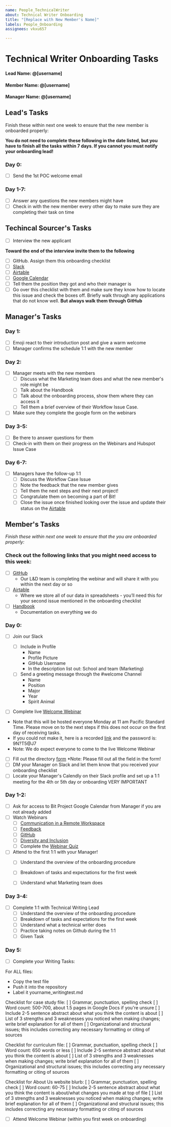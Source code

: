 ```yaml
---
name: People_TechnicalWriter
about: Technical Writer Onboarding
title: "[Replace with New Member's Name]"
labels: People_Onboarding
assignees: vkxu657

---
```


# Technical Writer Onboarding Tasks 

#### Lead Name: @[username]
#### Member Name: @[username]
#### Manager Name: @[username]



## Lead's Tasks

Finish these within next one week to ensure that the new member is onboarded properly:

**You do not need to complete these following in the date listed, but you have to finish all the tasks within 7 days. If you cannot you must notify your onboarding lead!** 

### Day 0:

- [ ] Send the 1st POC welcome email
### Day 1-7: 
- [ ] Answer any questions the new members might have
- [ ] Check in with the new member every other day to make sure they are completing their task on time 

## Techincal Sourcer's Tasks
- [ ] Interview the new applicant


**Toward the end of the interview invite them to the following**
- [ ] GitHub. Assign them this onboarding checklist
- [ ] [Slack](https://join.slack.com/t/bitdarlene/shared_invite/zt-9t88xlbb-DHBCQWOUZfu87P376dEEgQ) 
- [ ] [Airtable](https://airtable.com/invite/l?inviteId=invXpOyNXqokFT7Sq&inviteToken=ebee2d1d51eb059de30fc03f4f55abb50dd3d44f1fda27cac6206b020e4e5da1)
- [ ] [Google Calendar](https://calendar.google.com/calendar?cid=dWNkYXZpcy5lZHVfMGhpZzcwNmdlMWRuZmpsMWVyc3V1YmFyaHNAZ3JvdXAuY2FsZW5kYXIuZ29vZ2xlLmNvbQ)
- [ ] Tell them the position they got and who their manager is
- [ ] Go over this checklist with them and make sure they know how to locate this issue and check the boxes off. Briefly walk through any applications that do not know well. **But always walk them through GitHub**

## Manager's Tasks

### Day 1: 
- [ ] Emoji react to their introduction post and give a warm welcome
- [ ] Manager confirms the schedule 1:1 with the new member 

### Day 2:

- [ ] Manager meets with the new members 
  - [ ] Discuss what the Marketing team does and what the new member's role might be
  - [ ] Talk about the Handbook 
  - [ ] Talk about the onboarding process, show them where they can access it 
  - [ ] Tell them a brief overview of their Workflow Issue Case.  
- [ ] Make sure they complete the google form on the webinars 

### Day 3-5: 

- [ ] Be there to answer questions for them
- [ ] Check-in with them on their progress on the Webinars and Hubspot Issue Case 

### Day 6-7: 

- [ ] Managers have the follow-up 1:1 
  - [ ] Discuss the Workflow Case Issue 
  - [ ] Note the feedback that the new member gives 
  - [ ] Tell them the next steps and their next project!
  - [ ] Congratulate them on becoming a part of Bit!
  - [ ] Close the issue once finished looking over the issue and update their status on the [Airtable](https://airtable.com/tbl3kCGuIhI2J750b/viwpLQBh2oe3nJ7Fb?blocks=hide)

## Member's Tasks

_Finish these within next one week to ensure that the you are onboarded properly:_

### Check out the following links that you might need access to this week:
- [ ] [GitHub](github.com/bitprj/marketing)
  - Our L&D team is completing the webinar and will share it with you within the next day or so
- [ ] [Airtable](airtable.com)
  - Where we store all of our data in spreadsheets - you’ll need this for your second issue mentioned in the onboarding checklist
- [ ] [Handbook](about.bitproject.org)
  - Documentation on everything we do

### Day 0:

- [ ] Join our Slack
  - [ ] Include in Profile
    - Name
    - Profile Picture
    - GitHub Username
    - In the description list out: School and team (Marketing)
  - [ ] Send a greeting message through the #welcome Channel 
    - Name 
    - Position
    - Major 
    - Year
    - Spirit Animal
 - [ ] Complete live [Welcome Webinar](https://zoom.us/j/4639175564)


  - Note that this will be hosted everyone Monday at 11 am Pacific Standard Time. Please move on to the next steps if this does not occur on the first day of receiving tasks.
  - If you could not make it, here is a recorded [link](https://us02web.zoom.us/rec/share/3JMvcIj952BJboXuzB3OBLAmGK_daaa80CVP_fJcxUxsgT_ZLWk5A3LSnh9LzSSy) and the password is: 9N?T5@J7
  - Note: We do expect everyone to come to the live Welcome Webinar
  
  
- [ ] Fill out the directory [form](https://airtable.com/shrFZKfAcYcnunw20)
*Note: Please fill out all the field in the form!
- [ ] DM your Manager on Slack and let them know that you received your onboarding checklist
- [ ] Locate your Manager's Calendly on their Slack profile and set up a 1:1 meeting for the 4th or 5th day or onboarding VERY IMPORTANT

### Day 1-2:

- [ ] Ask for access to Bit Project Google Calendar from Manager if you are not already added 
- [ ] Watch Webinars 
  - [ ] [Communication in a Remote Workspace](https://www.youtube.com/watch?v=2f9TkttynIk)
  - [ ] [Feedback](https://youtu.be/UlvYinqLsdo)
  - [ ] [GitHub](https://youtu.be/NNrP1QCF1JE)
  - [ ] [Diversity and Inclusion](https://youtu.be/dIvSjM-1Phw)
  - [ ] Complete the [Webinar Quiz](https://airtable.com/shr31V9xdVRxOffMA)
- [ ] Attend to the first 1:1 with your Manager!
  - [ ] Understand the overview of the onboarding procedure 
  - [ ] Breakdown of tasks and expectations for the first week 
  - [ ] Understand what Marketing team does


### Day 3-4:

- [ ] Complete 1:1 with Technical Writing Lead
  - [ ] Understand the overview of the onboarding procedure 
  - [ ] Breakdown of tasks and expectations for the first week 
  - [ ] Understand what a technical writer does
  - [ ] Practice taking notes on Github during the 1:1 
  - [ ] Given Task

### Day 5:
- [ ] Complete your Writing Tasks:

For ALL files:
- Copy the test file
- Push it into the repository
- Label it yourname_writingtest.md

Checklist for case study file:
[ ] Grammar, punctuation, spelling check
[ ] Word count: 500-700, about 1.5 pages in Google Docs if you're unsure
[ ] Include 2-5 sentence abstract about what you think the content is about
[ ] List of 3 strengths and 3 weaknesses you noticed when making changes; write brief explanation for all of them
[ ] Organizational and structural issues; this includes correcting any necessary formatting or citing of sources

Checklist for curriculum file:
[ ] Grammar, punctuation, spelling check
[ ] Word count: 650 words or less
[ ] Include 2-5 sentence abstract about what you think the content is about
[ ] List of 3 strengths and 3 weaknesses when making changes; write brief explanation for all of them
[ ] Organizational and structural issues; this includes correcting any necessary formatting or citing of sources

Checklist for About Us website blurb:
[ ] Grammar, punctuation, spelling check
[ ] Word count: 60-75
[ ] Include 2-5 sentence abstract about what you think the content is about/what changes you made at top of file
[ ] List of 3 strengths and 3 weaknesses you noticed when making changes; write brief explanation for all of them
[ ] Organizational and structural issues; this includes correcting any necessary formatting or citing of sources

- [ ] Attend Welcome Webinar (within you first week on onboarding)
